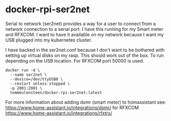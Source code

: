 docker-rpi-ser2net
============

Serial to network (ser2net) provides a way for a user to connect from a network connection to a serial port.
I have this running for my Smart meter and RFXCOM. I want to have it available on my network because I want my USB plugged into my kubernetes cluster.

I have backed in the ser2net.conf because I don't want to be bothered with setting up virtual disks on my rasp. This should work out of the box.
To run depending on the USB location. For RFXCOM port 50000 is used.

    docker run -d \
      --name ser2net \
      --device=/dev/ttyUSB0 \
      --restart unless-stopped \
      -p 2001:2001 \
      tommeulensteen/docker-rpi-ser2net:latest

For more information about adding dsmr (smart meter) to homassistant see: 
https://www.home-assistant.io/integrations/dsmr/
for RFXCOM
https://www.home-assistant.io/integrations/rfxtrx/

